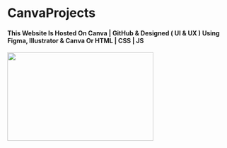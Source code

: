# CanvaProjects

#### This Website Is Hosted On Canva | GitHub & Designed ( UI & UX ) Using Figma, Illustrator & Canva Or HTML | CSS | JS

<img align="center" height="200" width="330" alt="" src="https://cdn.dribbble.com/users/1162077/screenshots/5403918/focus-animation.gif" />
